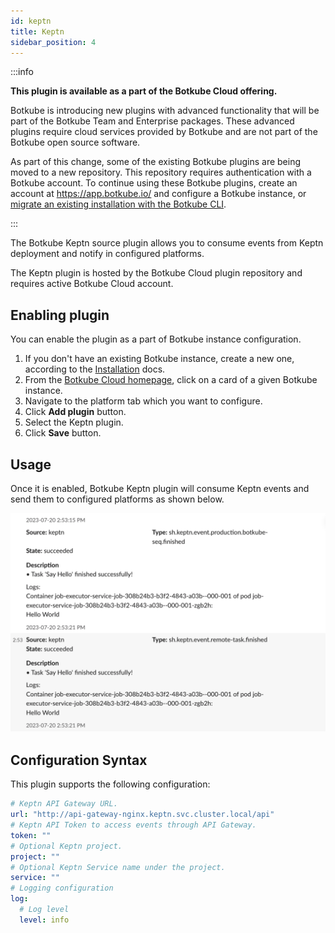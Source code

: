 ```yaml
---
id: keptn
title: Keptn
sidebar_position: 4
---
```


:::info

**This plugin is available as a part of the Botkube Cloud offering.**

Botkube is introducing new plugins with advanced functionality that will be part of the Botkube Team and Enterprise packages. These advanced plugins require cloud services provided by Botkube and are not part of the Botkube open source software.

As part of this change, some of the existing Botkube plugins are being moved to a new repository. This repository requires authentication with a Botkube account. To continue using these Botkube plugins, create an account at https://app.botkube.io/ and configure a Botkube instance, or [migrate an existing installation with the Botkube CLI](../cli/migrate.md).

:::

The Botkube Keptn source plugin allows you to consume events from Keptn deployment and notify in configured platforms.

The Keptn plugin is hosted by the Botkube Cloud plugin repository and requires active Botkube Cloud account.

## Enabling plugin

You can enable the plugin as a part of Botkube instance configuration.

1. If you don't have an existing Botkube instance, create a new one, according to the [Installation](../installation/index.mdx) docs.
2. From the [Botkube Cloud homepage](https://app.botkube.io), click on a card of a given Botkube instance.
3. Navigate to the platform tab which you want to configure.
4. Click **Add plugin** button.
5. Select the Keptn plugin.
6. Click **Save** button.

## Usage

Once it is enabled, Botkube Keptn plugin will consume Keptn events and send them to configured platforms as shown below.

![Keptn Events](assets/keptn-events.png)

## Configuration Syntax

This plugin supports the following configuration:

```yaml
# Keptn API Gateway URL.
url: "http://api-gateway-nginx.keptn.svc.cluster.local/api"
# Keptn API Token to access events through API Gateway.
token: ""
# Optional Keptn project.
project: ""
# Optional Keptn Service name under the project.
service: ""
# Logging configuration
log:
  # Log level
  level: info
```
